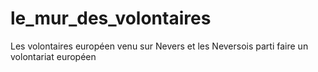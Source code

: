 # le_mur_des_volontaires
Les volontaires européen venu sur Nevers et les Neversois parti faire un volontariat européen
